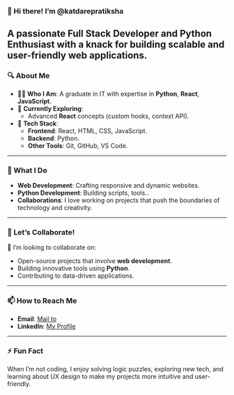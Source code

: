 ### 👋 Hi there! I’m @katdarepratiksha  
A passionate **Full Stack Developer** and **Python Enthusiast** with a knack for building scalable and user-friendly web applications.  
---
### 🔍 About Me  
- 👩‍💻 **Who I Am**: A graduate in IT with expertise in **Python**, **React**, **JavaScript**.  
- 🌱 **Currently Exploring**:  
  - Advanced **React** concepts (custom hooks, context API).    
- 🔧 **Tech Stack**:  
  - **Frontend**: React, HTML, CSS, JavaScript. 
  - **Backend**: Python.
  - **Other Tools**: Git, GitHub, VS Code. 
---
### 🌟 What I Do  
- **Web Development**: Crafting responsive and dynamic websites.  
- **Python Development**: Building scripts, tools..  
- **Collaborations**: I love working on projects that push the boundaries of technology and creativity.  
---
### 🤝 Let’s Collaborate!  
💞️ I’m looking to collaborate on:  
  - Open-source projects that involve **web development**.  
  - Building innovative tools using **Python**.  
  - Contributing to data-driven applications.  
---
### 📫 How to Reach Me  
- **Email**: [Mail to](pratkat2002@gmail.com)
- **LinkedIn**: [My Profile](www.linkedin.com/in/pratikshakatdare)  
---
### ⚡ Fun Fact  
When I’m not coding, I enjoy solving logic puzzles, exploring new tech, and learning about UX design to make my projects more intuitive and user-friendly.  
<!---
katdarepratiksha/katdarepratiksha is a ✨ special ✨ repository because its `README.md` (this file) appears on your GitHub profile.
You can click the Preview link to take a look at your changes.
--->
